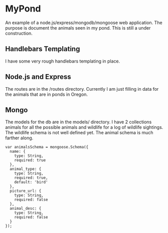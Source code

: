 # MyPond
An example of a node.js/express/mongodb/mongoose web application.  The purpose is document the animals seen in my pond.  This is still a under construction.

## Handlebars Templating

I have some very rough handlebars templating in place.  

## Node.js and Express

The routes are in the /routes directory.  Currently I am just filling in data for the animals that are in ponds in Oregon.

## Mongo

The models for the db are in the models/ directory.  I have 2 collections animals for all the possible animals and wildlife for a log of wildlife sightings.  The wildlife schema is not well defined yet.  The animal schema is much farther along.

```// Animals Schema
var animalsSchema = mongoose.Schema({
  name: {
    type: String,
    required: true
  },
  animal_type: {
    type: String,
    required: true,
    default: 'bird'
  },
  picture_url: {
    type: String,
    required: false
  },
  animal_desc: {
    type: String,
    required: false
  }
});

